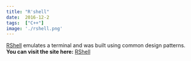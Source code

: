 ```yaml
---
title: "R'shell"
date:  2016-12-2
tags:  ["C++"]
image: './rshell.png'
---
```


[RShell] emulates a terminal and was built using common design patterns.
**You can visit the site here:** [RShell]

<!--- reference links --->
[RShell]: <https://github.com/RBoshae/rshell>
